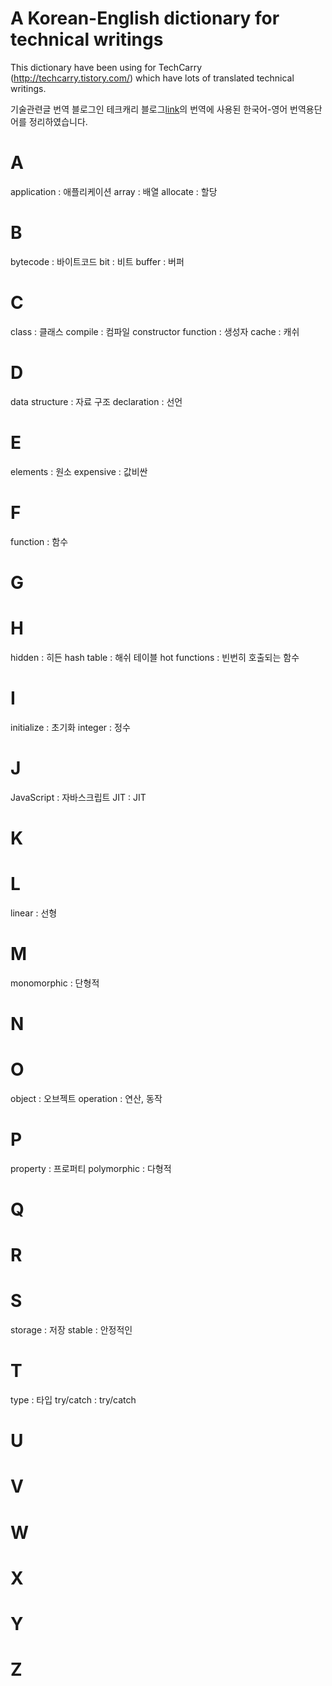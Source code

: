 # A Korean-English dictionary for technical writings

This dictionary have been using for TechCarry (http://techcarry.tistory.com/) which have lots of translated technical writings.

기술관련글 번역 블로그인 테크캐리 블로그[link](http://techcarry.tistory.com/)의 번역에 사용된 한국어-영어 번역용단어를 정리하였습니다.

# A
application : 애플리케이션
array : 배열
allocate : 할당
# B
bytecode : 바이트코드
bit : 비트
buffer : 버퍼
# C
class : 클래스
compile : 컴파일
constructor function : 생성자
cache : 캐쉬
# D
data structure : 자료 구조
declaration : 선언
# E
elements : 원소
expensive : 값비싼
# F
function : 함수
# G
# H
hidden : 히든
hash table : 해쉬 테이블
hot functions : 빈번히 호출되는 함수
# I
initialize : 초기화
integer : 정수
# J
JavaScript : 자바스크립트
JIT : JIT
# K
# L
linear : 선형
# M
monomorphic : 단형적
# N
# O
object : 오브젝트
operation : 연산, 동작
# P
property : 프로퍼티
polymorphic : 다형적
# Q
# R
# S
storage : 저장
stable : 안정적인
# T
type : 타입
try/catch : try/catch
# U
# V
# W
# X
# Y
# Z


